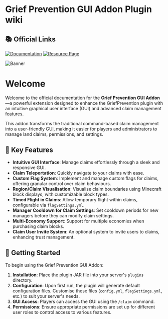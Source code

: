 # Grief Prevention GUI Addon Plugin wiki

## 📚 Official Links
[![Documentation](https://img.shields.io/badge/Documentation-GitBook-blue)](https://toonystank.gitbook.io/grief-prevention-gui-addon-wiki/)
[![Resource Page](https://img.shields.io/badge/Resource-BuiltByBit-orange)](https://builtbybit.com/resources/grief-prevention-gui-addon.16801/)

<img src='https://api.mcbanners.com/banner/saved/EYRfzXetZfvRpZ.png' alt='Banner' />

# Welcome

Welcome to the official documentation for the **Grief Prevention GUI Addon**—a powerful extension designed to enhance the GriefPrevention plugin with an intuitive graphical user interface (GUI) and advanced claim management features.​

This addon transforms the traditional command-based claim management into a user-friendly GUI, making it easier for players and administrators to manage land claims, permissions, and settings.

## 🌟 Key Features 

* **Intuitive GUI Interface**: Manage claims effortlessly through a sleek and responsive GUI.​
* **Claim Teleportation**: Quickly navigate to your claims with ease.​
* **Custom Flag System**: Implement and manage custom flags for claims, offering granular control over claim behaviours.​
* **Region/Claim Visualisation**: Visualise claim boundaries using Minecraft block displays, with customizable block types.
* **Timed Flight in Claims**: Allow temporary flight within claims, configurable via `flagSettings.yml`.
* **Manager Cooldown for Claim Settings**: Set cooldown periods for new managers before they can modify claim settings.​
* **Multi-Economy Support**: Support for multiple economies when purchasing claim blocks.​
* **Claim User Invite System**: An optional system to invite users to claims, enhancing trust management.

## 📖 Getting Started 

To begin using the Grief Prevention GUI Addon:

1. **Installation**: Place the plugin JAR file into your server's `plugins` directory.​
2. **Configuration**: Upon first run, the plugin will generate default configuration files. Customise these files (`config.yml`, `flagSettings.yml`, etc.) to suit your server's needs.​
3. **GUI Access**: Players can access the GUI using the `/claim` command.​
4. **Permissions**: Ensure appropriate permissions are set up for different user roles to control access to various features. 
